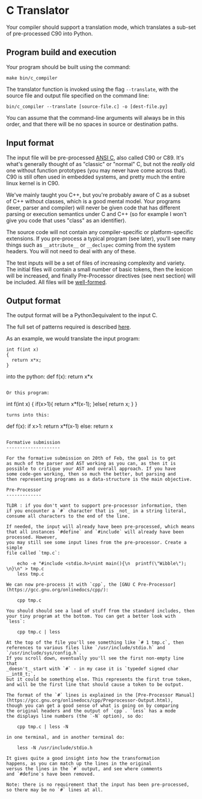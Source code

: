 C Translator
============

Your compiler should support a translation mode, which translates
a sub-set of pre-processed C90 into Python.

Program build and execution
---------------------------

Your program should be built using the command:

    make bin/c_compiler

The translator function is invoked using the flag `--translate`, with
the source file and output file specified on the command line:

    bin/c_compiler --translate [source-file.c] -o [dest-file.py]
    
You can assume that the command-line arguments will always be in this
order, and that there will be no spaces in source or destination paths.

Input format
------------

The input file will be pre-processed [ANSI C](https://en.wikipedia.org/wiki/ANSI_C),
also called C90 or C89. It's what's generally thought of as "classic" or "normal" C,
but not the _really_ old one without function prototypes (you may never have come
across that). C90 is still often used in embedded systems, and pretty much the
entire linux kernel is in C90.

We've mainly taught you C++, but you're probably aware of C as a subset of C++ without
classes, which is a good mental model. Your programs (lexer, parser and compiler) will
never be given code that has different parsing or execution semantics under C and C++ (so for
example I won't give you code that uses "class" as an identifier).

The source code will not contain any compiler-specific or platform-specific
extensions. If you pre-process a typical program (see later), you'll see many
things such as `__attribute__` or `__declspec` coming from the system headers. You will
not need to deal with any of these.

The test inputs will be a set of files of increasing complexity and
variety. The initial files will contain a small number of basic tokens,
then the lexicon will be increased, and finally Pre-Processor directives
(see next section) will be included. All files will be [well-formed](https://en.wikipedia.org/wiki/Well-formedness).

Output format
-------------

The output format will be a Python3equivalent to the input C.

The full set of patterns required is described [here](c_translator_templates.md).

As an example, we would translate the input program:

```
int f(int x)
{
  return x*x;
}
```
into the python:
def f(x):
    return x*x
```

Or this program:
```
int f(int x)
{
  if(x>1){
    return x*f(x-1);
  }else{
    return x;
  }
}
```
turns into this:
```
def f(x):
   if x>1:
       return x*f(x-1)
   else:
       return x
```

Formative submission
--------------------

For the formative submission on 20th of Feb, the goal is to get
as much of the parser and AST working as you can, as then it is
possible to critique your AST and overall approach. If you have
some code-gen working, then so much the better, but parsing and
then representing programs as a data-structure is the main objective.

Pre-Processor
-------------

TLDR : if you don't want to support pre-processor information, then
if you encounter a `#` character that is _not_ in a string literal,
consume all characters to the end of the line.

If needed, the input will already have been pre-processed, which means
that all instances `#define` and `#include` will already have been processed. However,
you may still see some input lines from the pre-processor. Create a simple
file called `tmp.c`:

    echo -e "#include <stdio.h>\nint main(){\n  printf(\"Wibble\"); \n}\n" > tmp.c
    less tmp.c

We can now pre-process it with `cpp`, the [GNU C Pre-Processor](https://gcc.gnu.org/onlinedocs/cpp/):

    cpp tmp.c

You should should see a load of stuff from the standard includes, then
your tiny program at the bottom. You can get a better look with `less`:

    cpp tmp.c | less

At the top of the file you'll see something like `# 1 tmp.c`, then
references to various files like `/usr/include/stdio.h` and `/usr/include/sys/config.h`.
If you scroll down, eventually you'll see the first non-empty line that
_doesn't_ start with `#` - in my case it is `typedef signed char __int8_t;`,
but it could be something else. This represents the first true token,
and will be the first line that should cause a token to be output.

The format of the `#` lines is explained in the [Pre-Processor Manual](https://gcc.gnu.org/onlinedocs/cpp/Preprocessor-Output.html),
though you can get a good sense of what is going on by comparing
the original headers and the output of `cpp`. `less` has a mode
the displays line numbers (the `-N` option), so do:

    cpp tmp.c | less -N

in one terminal, and in another terminal do:

    less -N /usr/include/stdio.h

It gives quite a good insight into how the transformation
happens, as you can match up the lines in the original
versus the lines in the `#` output, and see where comments
and `#define`s have been removed.

Note: there is no requirement that the input has been pre-processed,
so there may be no `#` lines at all.
